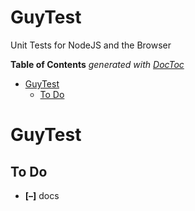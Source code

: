 
# GuyTest

Unit Tests for NodeJS and the Browser


<!-- START doctoc generated TOC please keep comment here to allow auto update -->
<!-- DON'T EDIT THIS SECTION, INSTEAD RE-RUN doctoc TO UPDATE -->
**Table of Contents**  *generated with [DocToc](https://github.com/thlorenz/doctoc)*

- [GuyTest](#guytest)
  - [To Do](#to-do)

<!-- END doctoc generated TOC please keep comment here to allow auto update -->


# GuyTest

<!--
## Browserify

```bash
browserify --require intertype --debug -o public/browserified/intertype.js
```
 -->

## To Do

* **[–]** docs

<!-- ## Is Done -->

<!-- * **[+]** ### -->
